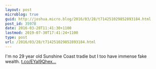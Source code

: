 ```yaml
---
layout: post
microblog: true
guid: http://joshua.micro.blog/2016/03/28/t714251029852893184.html
post_id: 35978
date: 2016-03-28T11:41:30+1100
lastmod: 2019-07-30T17:41:24+1100
type: post
url: /2016/03/28/t714251029852893184.html
---
```

I'm no 29 year old Sunshine Coast tradie but I too have immense fake wealth. [t.co/EYal9Qhex...](https://t.co/EYal9Qhexn)
